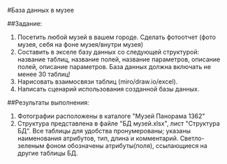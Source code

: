 #База данных в музее

##Задание:
1. Посетить любой музей в вашем городе. Сделать фотоотчет (фото музея, себя на фоне музея/внутри музея)
2. Составить в экселе базу данных со следующей структурой: название таблиц, название полей, название параметров, описание полей, описание параметров. База данных должна включать не менее 30 таблиц!
3. Нарисовать взаимосвязи таблиц (miro/draw.io/excel).
4. Написать сценарий использования созданной базы данных.

##Результаты выполнения:
1. Фотографии расположены в каталоге "Музей Панорама 1362"
2. Структура представлена в файле "БД музей.xlsx", лист "Структура БД". Все таблицы для удобства пронумерованы; указаны наименования атрибутов, тип, длина и комментарий. Светло-зеленым фоном обозначены атрибуты(поля), ссылающиеся на другие таблицы БД.